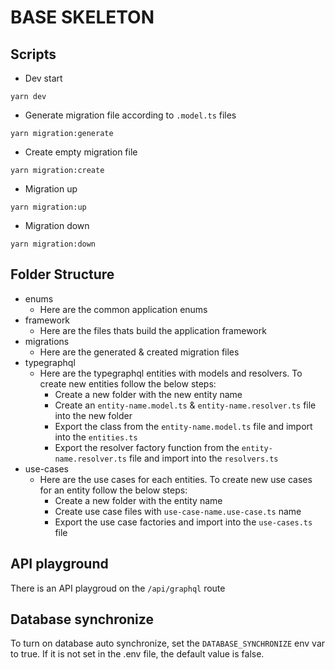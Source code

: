 # BASE SKELETON

## Scripts

- Dev start

```
yarn dev
```

- Generate migration file according to `.model.ts` files

```
yarn migration:generate
```

- Create empty migration file

```
yarn migration:create
```

- Migration up

```
yarn migration:up
```

- Migration down

```
yarn migration:down
```

## Folder Structure

- enums
  - Here are the common application enums
- framework
  - Here are the files thats build the application framework
- migrations
  - Here are the generated & created migration files
- typegraphql
  - Here are the typegraphql entities with models and resolvers. To create new entities follow the below steps:
    - Create a new folder with the new entity name
    - Create an `entity-name.model.ts` & `entity-name.resolver.ts` file into the new folder
    - Export the class from the `entity-name.model.ts` file and import into the `entities.ts`
    - Export the resolver factory function from the `entity-name.resolver.ts` file and import into the `resolvers.ts`
- use-cases
  - Here are the use cases for each entities. To create new use cases for an entity follow the below steps:
    - Create a new folder with the entity name
    - Create use case files with `use-case-name.use-case.ts` name
    - Export the use case factories and import into the `use-cases.ts` file

## API playground

There is an API playgroud on the `/api/graphql` route

## Database synchronize

To turn on database auto synchronize, set the `DATABASE_SYNCHRONIZE` env var to true. If it is not set in the .env file, the default value is false.
